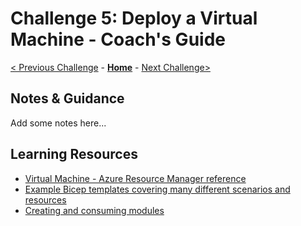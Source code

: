 # Challenge 5: Deploy a Virtual Machine - Coach's Guide

[< Previous Challenge](./Solution-04.md) - **[Home](./README.md)** - [Next Challenge>](./Solution-06.md)

## Notes & Guidance

Add some notes here...

## Learning Resources

- [Virtual Machine - Azure Resource Manager reference](https://docs.microsoft.com/en-us/azure/templates/microsoft.compute/virtualmachines?tabs=bicep)
- [Example Bicep templates covering many different scenarios and resources](https://github.com/Azure/bicep/tree/main/docs/examples)
- [Creating and consuming modules](https://github.com/Azure/bicep/blob/main/docs/tutorial/06-creating-modules.md)